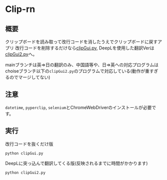# Clip-rn

## 概要
クリップボードを読み取って改行コードを消したうえでクリップボードに戻すアプリ
改行コードを削除するだけなら[clipGui.py](https://github.com/Gild-shogi/Clip-rn/blob/main/clipGui.py), DeepLを使用した翻訳Verは[clipGui2.py](https://github.com/Gild-shogi/Clip-rn/blob/main/clipGui2.py)へ。

mainブランチは英⇒日の翻訳のみ、中国語等や、日⇒英への対応プログラムはchoiseブランチ以下の`clipGui2.py`のプログラムで対応している(動作が重すぎるのでマージしてない)
## 注意
`datetime`, `pyperclip`, `selenium`とChromeWebDriverのインストールが必要です。

## 実行
改行コードを抜くだけ版
``` 
python clipGui.py
```
DeepLに突っ込んで翻訳してくる版(反映されるまでに時間がかかります)
```
python clipGui2.py
```


